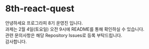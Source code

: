 # 8th-react-quest

안녕하세요 프로그라피 8기 운영진 입니다. <br>
과제는 2월 4일(토요일) 오전 9시에 README를 통해 확인하실 수 있습니다. <br>
관련 문의사항은 해당 Repository Issues로 등록 부탁드립니다. <br>
감사합니다.
